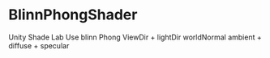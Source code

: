 # BlinnPhongShader
Unity Shade Lab
Use blinn Phong 
ViewDir + lightDir
worldNormal
ambient + diffuse + specular
